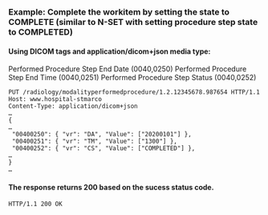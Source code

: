 ### Example: Complete the workitem by setting the state to COMPLETE (similar to N-SET with setting procedure step state to COMPLETED)

#### Using DICOM tags and application/dicom+json media type:  
Performed Procedure Step End Date (0040,0250)
Performed Procedure Step End Time (0040,0251)
Performed Procedure Step Status (0040,0252)  

```http
PUT /radiology/modalityperformedprocedure/1.2.12345678.987654 HTTP/1.1
Host: www.hospital-stmarco
Content-Type: application/dicom+json
…
{
…
 "00400250": { "vr": "DA", "Value": ["20200101"] },
 "00400251": { "vr": "TM", "Value": ["1300"] },
 "00400252": { "vr": "CS", "Value": ["COMPLETED"] },
…
}
…
```

#### The response returns 200 based on the sucess status code.  
```http
HTTP/1.1 200 OK

```
